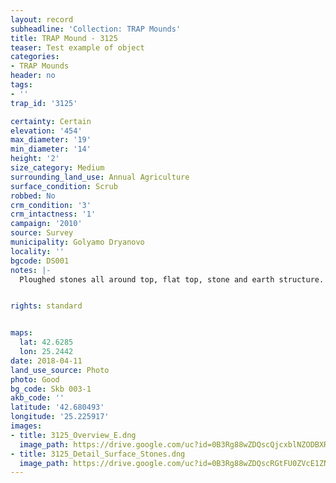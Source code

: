```yaml
---
layout: record
subheadline: 'Collection: TRAP Mounds'
title: TRAP Mound - 3125
teaser: Test example of object
categories:
- TRAP Mounds
header: no
tags:
- ''
trap_id: '3125'

certainty: Certain
elevation: '454'
max_diameter: '19'
min_diameter: '14'
height: '2'
size_category: Medium
surrounding_land_use: Annual Agriculture
surface_condition: Scrub
robbed: No
crm_condition: '3'
crm_intactness: '1'
campaign: '2010'
source: Survey
municipality: Golyamo Dryanovo
locality: ''
bgcode: DS001
notes: |-
  Ploughed stones all around top, flat top, stone and earth structure.


rights: standard


maps:
  lat: 42.6285
  lon: 25.2442
date: 2018-04-11
land_use_source: Photo
photo: Good
bg_code: Skb 003-1
akb_code: ''
latitude: '42.680493'
longitude: '25.225917'
images:
- title: 3125_Overview_E.dng
  image_path: https://drive.google.com/uc?id=0B3Rg88wZDQscQjcxblNZODBXRzg
- title: 3125_Detail_Surface_Stones.dng
  image_path: https://drive.google.com/uc?id=0B3Rg88wZDQscRGtFU0ZVcE1ZNjA
---
```

